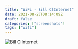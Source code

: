 ```yaml
---
title: "WiFi - Bill ClInternet"
date: 2021-08-26T08:14:09Z
draft: false
categories: ["screenshots"]
tags: ["wifi"]
---
```


![Bill ClInternet](/img/ss/wifibillclinternet.png)
